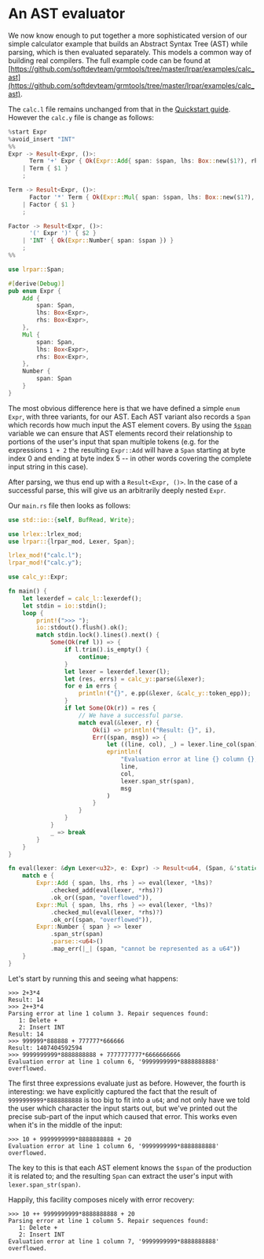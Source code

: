 # An AST evaluator

We now know enough to put together a more sophisticated version of our simple
calculator example that builds an Abstract Syntax Tree (AST) while parsing,
which is then evaluated separately. This models a common way of building real
compilers. The full example code can be found at
[https://github.com/softdevteam/grmtools/tree/master/lrpar/examples/calc_ast](https://github.com/softdevteam/grmtools/tree/master/lrpar/examples/calc_ast).

The `calc.l` file remains unchanged from that in the [Quickstart
guide](quickstart.md). However the `calc.y` file is change as follows:


```rust
%start Expr
%avoid_insert "INT"
%%
Expr -> Result<Expr, ()>:
      Term '+' Expr { Ok(Expr::Add{ span: $span, lhs: Box::new($1?), rhs: Box::new($3?) }) }
    | Term { $1 }
    ;

Term -> Result<Expr, ()>:
      Factor '*' Term { Ok(Expr::Mul{ span: $span, lhs: Box::new($1?), rhs: Box::new($3?) }) }
    | Factor { $1 }
    ;

Factor -> Result<Expr, ()>:
      '(' Expr ')' { $2 }
    | 'INT' { Ok(Expr::Number{ span: $span }) }
    ;
%%

use lrpar::Span;

#[derive(Debug)]
pub enum Expr {
    Add {
        span: Span,
        lhs: Box<Expr>,
        rhs: Box<Expr>,
    },
    Mul {
        span: Span,
        lhs: Box<Expr>,
        rhs: Box<Expr>,
    },
    Number {
        span: Span
    }
}
```

The most obvious difference here is that we have defined a simple `enum` `Expr`,
with three variants, for our AST. Each AST variant also records a `Span` which
records how much input the AST element covers. By using the
[`$span`](actioncode.md) variable we can ensure that AST elements record their
relationship to portions of the user's input that span multiple tokens (e.g.
for the expressions `1 + 2` the resulting `Expr::Add` will have a `Span`
starting at byte index 0 and ending at byte index 5 -- in other words covering
the complete input string in this case).

After parsing, we thus end up with a `Result<Expr, ()>`. In the case of a
successful parse, this will give us an arbitrarily deeply nested `Expr`.

Our `main.rs` file then looks as follows:

```rust
use std::io::{self, BufRead, Write};

use lrlex::lrlex_mod;
use lrpar::{lrpar_mod, Lexer, Span};

lrlex_mod!("calc.l");
lrpar_mod!("calc.y");

use calc_y::Expr;

fn main() {
    let lexerdef = calc_l::lexerdef();
    let stdin = io::stdin();
    loop {
        print!(">>> ");
        io::stdout().flush().ok();
        match stdin.lock().lines().next() {
            Some(Ok(ref l)) => {
                if l.trim().is_empty() {
                    continue;
                }
                let lexer = lexerdef.lexer(l);
                let (res, errs) = calc_y::parse(&lexer);
                for e in errs {
                    println!("{}", e.pp(&lexer, &calc_y::token_epp));
                }
                if let Some(Ok(r)) = res {
                    // We have a successful parse.
                    match eval(&lexer, r) {
                        Ok(i) => println!("Result: {}", i),
                        Err((span, msg)) => {
                            let ((line, col), _) = lexer.line_col(span);
                            eprintln!(
                                "Evaluation error at line {} column {}, '{}' {}.",
                                line,
                                col,
                                lexer.span_str(span),
                                msg
                            )
                        }
                    }
                }
            }
            _ => break
        }
    }
}

fn eval(lexer: &dyn Lexer<u32>, e: Expr) -> Result<u64, (Span, &'static str)> {
    match e {
        Expr::Add { span, lhs, rhs } => eval(lexer, *lhs)?
            .checked_add(eval(lexer, *rhs)?)
            .ok_or((span, "overflowed")),
        Expr::Mul { span, lhs, rhs } => eval(lexer, *lhs)?
            .checked_mul(eval(lexer, *rhs)?)
            .ok_or((span, "overflowed")),
        Expr::Number { span } => lexer
            .span_str(span)
            .parse::<u64>()
            .map_err(|_| (span, "cannot be represented as a u64"))
    }
}
```

Let's start by running this and seeing what happens:

```
>>> 2+3*4
Result: 14
>>> 2++3*4
Parsing error at line 1 column 3. Repair sequences found:
   1: Delete +
   2: Insert INT
Result: 14
>>> 999999*888888 + 777777*666666
Result: 1407404592594
>>> 9999999999*8888888888 + 7777777777*6666666666
Evaluation error at line 1 column 6, '9999999999*8888888888' overflowed.
```

The first three expressions evaluate just as before. However, the fourth is
interesting: we have explicitly captured the fact that the result of
`9999999999*8888888888` is too big to fit into a `u64`; and not only have we
told the user which character the input starts out, but we've printed out the
precise sub-part of the input which caused that error. This works even when
it's in the middle of the input:

```
>>> 10 + 9999999999*8888888888 + 20
Evaluation error at line 1 column 6, '9999999999*8888888888' overflowed.
```

The key to this is that each AST element knows the `$span` of the production it
is related to; and the resulting `Span` can extract the user's input with
`lexer.span_str(span)`.

Happily, this facility composes nicely with error recovery:

```
>>> 10 ++ 9999999999*8888888888 + 20
Parsing error at line 1 column 5. Repair sequences found:
   1: Delete +
   2: Insert INT
Evaluation error at line 1 column 7, '9999999999*8888888888' overflowed.
```
